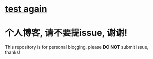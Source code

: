 # [test again](https://github.com/JosieWei2023/blog/issues/6)

个人博客, 请**不要**提issue, 谢谢!
====================
This repository is for personal blogging, please **DO NOT** submit issue, thanks!
